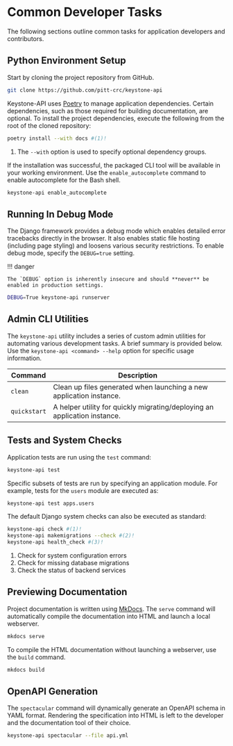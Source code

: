 # Common Developer Tasks

The following sections outline common tasks for application developers and contributors.

## Python Environment Setup

Start by cloning the project repository from GitHub.

```bash
git clone https://github.com/pitt-crc/keystone-api
```

Keystone-API uses [Poetry](https://python-poetry.org/docs/) to manage application dependencies.
Certain dependencies, such as those required for building documentation, are optional.
To install the project dependencies, execute the following from the root of the cloned repository:

```bash
poetry install --with docs #(1)!
```

1. The `--with` option is used to specify optional dependency groups.

If the installation was successful, the packaged CLI tool will be available in your working environment.
Use the `enable_autocomplete` command to enable autocomplete for the Bash shell.

```bash
keystone-api enable_autocomplete
```

## Running In Debug Mode

The Django framework provides a debug mode which enables detailed error tracebacks directly in the browser.
It also enables static file hosting (including page styling) and loosens various security restrictions.
To enable debug mode, specify the `DEBUG=true` setting.

!!! danger

    The `DEBUG` option is inherently insecure and should **never** be enabled in production settings.

```bash
DEBUG=True keystone-api runserver
```

## Admin CLI Utilities

The `keystone-api` utility includes a series of custom admin utilities for automating various development tasks.
A brief summary is provided below.
Use the `keystone-api <command> --help` option for specific usage information.

| Command                   | Description                                                                              |
|---------------------------|------------------------------------------------------------------------------------------|
| `clean`                   | Clean up files generated when launching a new application instance.                      |
| `quickstart`              | A helper utility for quickly migrating/deploying an application instance.                |

## Tests and System Checks

Application tests are run using the `test` command:

```bash
keystone-api test
```

Specific subsets of tests are run by specifying an application module.
For example, tests for the `users` module are executed as:

```bash
keystone-api test apps.users
```

The default Django system checks can also be executed as standard:

```bash
keystone-api check #(1)! 
keystone-api makemigrations --check #(2)! 
keystone-api health_check #(3)! 
```

1. Check for system configuration errors
2. Check for missing database migrations
3. Check the status of backend services

## Previewing Documentation

Project documentation is written using [MkDocs](https://www.mkdocs.org/).
The `serve` command will automatically compile the documentation into HTML and launch a local webserver.

```bash
mkdocs serve
```

To compile the HTML documentation without launching a webserver, use the `build` command.

```bash
mkdocs build
```

## OpenAPI Generation

The `spectacular` command will dynamically generate an OpenAPI schema in YAML format.
Rendering the specification into HTML is left to the developer and the documentation tool of their choice.

```bash
keystone-api spectacular --file api.yml
```
